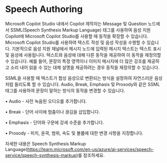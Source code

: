 # Speech Authoring


Microsoft Copilot Studio 내에서 Copilot 제작자는 Message 및 Question 노드에서 SSML(Speech Synthesis Markup Language) 태그를 사용하여 음성 지원 Copilot에 Microsoft Copilot Studio를 사용할 때 동작을 확장할 수 있습니다. Microsoft Copilot Studio를 사용하여 텍스트 작성 및 음성 작성을 수행할 수 있습니다. 기본적으로 음성 지원 채널에서 메시지 노드에 입력된 메시지 텍스트는 텍스트 표시 및 음성에 사용됩니다. 텍스트와 음성에 대해 다른 동작을 제공하여 이 동작을 재정의할 수 있습니다. 예를 들어, 문장의 특정 영역이나 이미지 메시지에 더 많은 강조를 제공하고 소리 내어 읽을 수 있는 대체 설명을 제공하려는 경우 동작을 재정의할 수 있습니다.

SSML을 사용할 때 텍스트가 합성 음성으로 변환되는 방식을 설정하여 자연스러운 음성처럼 들리도록 할 수 있습니다. Audio, Break, Emphasis 및 Prosody와 같은 SSML 태그를 사용하여 문장이 말하는 방식의 동작을 변경할 수 있습니다.

• Audio - 사전 녹음된 오디오를 추가합니다.

• Break - 단어 사이에 멈춤이나 끊김을 삽입합니다.

• Emphasis - 단어와 구문에 강세 수준을 추가합니다.

• Prosody - 피치, 윤곽, 범위, 속도 및 볼륨에 대한 변경 사항을 지정합니다.


자세한 내용은 Speech Synthesis Markup Language(https://learn.microsoft.com/en-us/azure/ai-services/speech-service/speech-synthesis-markup)를 참조하세요.












